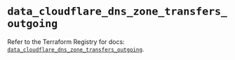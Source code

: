 # `data_cloudflare_dns_zone_transfers_outgoing`

Refer to the Terraform Registry for docs: [`data_cloudflare_dns_zone_transfers_outgoing`](https://registry.terraform.io/providers/cloudflare/cloudflare/5.5.0/docs/data-sources/dns_zone_transfers_outgoing).
